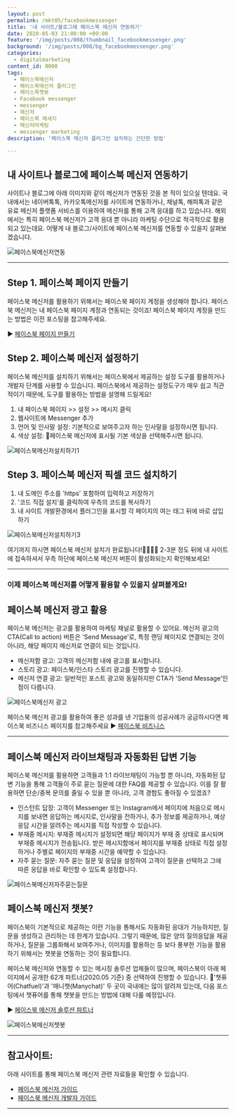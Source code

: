 ```yaml
---
layout: post
permalink: /mkt05/facebookmessenger
title: '내 사이트/블로그에 페이스북 메신저 연동하기'
date: 2020-05-03 21:00:00 +09:00
feature: '/img/posts/008/thumbnail_facebookmessenger.png'
background: '/img/posts/008/bg_facebookmessenger.png'
categories:
  - digitalmarketing
content_id: 0008
tags:
  - 페이스북메신저
  - 페이스북메신저 플러그인
  - 페이스북챗봇
  - Facebook messenger
  - messenger
  - 메신저
  - 페이스북 메세지
  - 메신저마케팅
  - messenger marketing
description: '페이스북 메신저 플러그인 설치하는 간단한 방법'

---
```


## 내 사이트나 블로그에 페이스북 메신저 연동하기
사이트나 블로그에 아래 이미지와 같이 메신저가 연동된 것을 본 적이 있으실 텐데요. 국내에서는 네이버톡톡, 카카오톡메신저를 사이트에 연동하거나, 채널톡, 해피톡과 같은 유료 메신저 플랫폼 서비스를 이용하여 메신저를 통해 고객 응대를 하고 있습니다. 해외에서는 특히 페이스북 메신저가 고객 응대 뿐 아니라 마케팅 수단으로 적극적으로 활용되고 있는데요. 어떻게 내 블로그/사이트에 페이스북 메신저를 연동할 수 있을지 살펴보겠습니다.

![페이스북메신저연동](/img/posts/008/01.png)

------

## Step 1. 페이스북 페이지 만들기
페이스북 메신저를 활용하기 위해서는 페이스북 페이지 계정을 생성해야 합니다. 페이스북 메신저는 내 페이스북 페이지 계정과 연동되는 것이죠!
페이스북 페이지 계정을 만드는 방법은 이전 포스팅을 참고해주세요.

 ▶ [페이스북 페이지 만들기](https://ayoungshin.com/mkt03/facebook/contentsmarketing "facebookpage")

## Step 2. 페이스북 메신저 설정하기
페이스북 메신저를 설치하기 위해서는 페이스북에서 제공하는 설정 도구를 활용하거나 개발자 단계를 사용할 수 있습니다. 페이스북에서 제공하는 설정도구가 매우 쉽고 직관적이기 때문에, 도구를 활용하는 방법을 설명해 드릴게요!

1. 내 페이스북 페이지 >> 설정 >> 메시지 클릭
2. 웹사이트에 Messenger 추가
3. 언어 및 인사말 설정: 기본적으로 보여주고자 하는 인사말을 설정하시면 됩니다.
4. 색상 설정: 페이스북 메신저에 표시될 기본 색상을 선택해주시면 됩니다.

![페이스북메신저설치하기1](/img/posts/008/02.png)


## Step 3. 페이스북 메신저 픽셀 코드 설치하기
1. 내 도메인 주소를 'https' 포함하여 입력하고 저장하기
2. '코드 직접 설치'를 클릭하여 우측의 코드를 복사하기
3. 내 사이트 개발환경에서 플러그인을 표시할 각 페이지의 여는 <body> 태그 뒤에 바로 삽입하기

![페이스북메신저설치하기3](/img/posts/008/04.png)


여기까지 하시면 페이스북 메신저 설치가 완료됩니다!👏🏻👏🏻
2-3분 정도 뒤에 내 사이트에 접속하셔서 우측 하단에 페이스북 메신저 버튼이 활성화되는지 확인해보세요!

------
### 이제 페이스북 메신저를 어떻게 활용할 수 있을지 살펴볼게요!   


## 페이스북 메신저 광고 활용
페이스북 메신저는 광고를 활용하여 마케팅 채널로 활용할 수 있어요. 메신저 광고의 CTA(Call to action) 버튼은 'Send Message'로, 특정 랜딩 페이지로 연결되는 것이 아니라, 해당 페이지 메신저로 연결이 되는 것입니다.
* 메신저함 광고: 고객의 메신저함 내에 광고를 표시합니다.
* 스토리 광고: 페이스북/인스타 스토리 광고를 진행할 수 있습니다.
* 메신저 연결 광고: 일반적인 포스트 광고와 동일하지만 CTA가 'Send Message'인점이 다릅니다.

![페이스북메신저 광고](/img/posts/008/07.png)

페이스북 메신저 광고를 활용하여 좋은 성과를 낸 기업들의 성공사례가 궁금하시다면 페이스북 비즈니스 페이지를 참고해주세요
 ▶ [페이스북 비즈니스](https://www.facebook.com/business/marketing/messenger "facebookbusiness")

------

## 페이스북 메신저 라이브채팅과 자동화된 답변 기능
페이스북 메신저를 활용하면 고객들과 1:1 라이브채팅이 가능할 뿐 아니라, 자동화된 답변 기능을 통해 고객들이 주로 묻는 질문에 대한 FAQ를 제공할 수 있습니다. 이를 잘 활용하면 단순/중복 문의를 줄일 수 있을 뿐 아니라, 고객 경험도 좋아질 수 있겠죠?

* 인스턴트 답장: 고객이 Messenger 또는 Instagram에서 페이지에 처음으로 메시지를 보내면 응답하는 메시지로, 인사말을 전하거나, 추가 정보를 제공하거나, 예상 응답 시간을 알려주는 메시지를 직접 작성할 수 있습니다.
* 부재중 메시지: 부재중 메시지가 설정되면 해당 페이지가 부재 중 상태로 표시되며 부재중 메시지가 전송됩니다. 받은 메시지함에서 페이지를 부재중 상태로 직접 설정하거나 주별로 페이지의 부재중 시간을 예약할 수 있습니다.
* 자주 묻는 질문: 자주 묻는 질문 및 응답을 설정하여 고객이 질문을 선택하고 그에 따른 응답을 바로 확인할 수 있도록 설정합니다.

![페이스북메신저자주묻는질문](/img/posts/008/06.png)

## 페이스북 메신저 챗봇?
페이스북이 기본적으로 제공하는 이런 기능을 통해서도 자동화된 응대가 가능하지만, 질문을 생성하고 관리하는 데 한계가 있습니다. 그렇기 때문에, 많은 양의 질의응답을 제공하거나, 질문을 그룹화해서 보여주거나, 이미지를 활용하는 등 보다 풍부한 기능을 활용하기 위해서는 챗봇을 연동하는 것이 필요합니다.

페이스북 메신저와 연동할 수 있는 메시징 솔루션 업체들이 많으며, 페이스북이 아래 페이지에서 공개한 62개 파트너(2020.05 기준) 중 선택하여 진행할 수 있습니다. '챗퓨어(Chatfuel)'과 '매니챗(Manychat)' 두 곳이 국내에는 많이 알려져 있는데, 다음 포스팅에서 챗퓨어를 통해 챗봇을 만드는 방법에 대해 다룰 예정입니다.

 ▶ [페이스북 메신저 솔루션 파트너](https://www.facebook.com/business/partner-directory/search?serviceModels=saas&platforms=messenger&solution_type=messaging&sort_by=alpha "facebookmessengersolutionpartner")

![페이스북메신저챗봇](/img/posts/008/08.png)

------

## 참고사이트:
아래 사이트를 통해 페이스북 메신저 관련 자료들을 확인할 수 있습니다.
* [페이스북 메신저 가이드](https://www.facebook.com/business/marketing/messenger "facebookmessengerguide")
* [페이스북 메신저 개발자 가이드](https://developers.facebook.com/docs/messenger-platform/?translation "facebookmessengerdeveloper")

------
